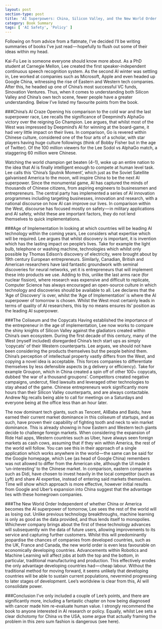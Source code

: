 ```yaml
---
layout: post
section-type: post
title: 'AI Superpowers: China, Silicon Valley, and the New World Order'
category: Book Summary
tags: [ 'AI Safety', 'Policy' ]
---
```


Following on from advice from a flatmate, I’ve decided I’ll be writing summaries of books I’ve just read — hopefully to flush out some of their ideas within my head.

Kai-Fu Lee is someone everyone should know more about. As a PhD student at Carnegie Mellon, Lee created the first speaker-independent continuous speech recognition system. As the second AI winter was settling in, Lee worked at companies such as Microsoft, Apple and even headed up Google China, witnessing the rise of Eastern and Western tech companies. After this, he headed up one of China’s most successful VC funds, Sinovation Ventures. Thus, when it comes to understanding both Silicon Valley and China’s own tech scene, fewer people have a greater understanding. Below I’ve listed my favourite points from the book.

###China’s AI Craze
Opening his comparison to the cold war and the last superpower race, Lee recalls the significance of Deepmind’s AlphaGo victory over the reigning Go Champion. Lee argues, that whilst most of the West was impressed by Deepmind’s AI for winning at the board-game, it had very little impact on their lives. In comparison, Go is revered within Chinese culture, considered one of the four arts of a scholar, with star players having huge culture followings (think of Bobby Fisher but in the age of Twitter). Of the 100 million viewers for the Lee Sodol vs AlphaGo match, a staggering 60 million were Chinese.

Watching the world champion get beaten (4–1), woke up an entire nation to the idea that AI is finally intelligent enough to compete at human level task. Lee calls this ‘China’s Sputnik Moment’, which just as the Soviet Satellite galvanised America to the moon, will inspire China to be the next AI superpower. Since the monumental game, AI has captured the minds of thousands of Chinese citizens, from aspiring engineers to businessmen and entrepreneurs. The central party has implemented a series of AI innovation programmes including targeting businesses, innovation and research, with a national discourse on how AI can improve our lives. In comparison within the West, discourse has focused mostly on safety — in military applications and AI safety, whilst these are important factors, they do not lend themselves to quick implementations.

###Age of Implementation
In looking at which countries will be leading AI technology within the coming years, Lee considers what expertise which will be required. Lee argues that whilst discovery is important, it is invention which has the lasting impact on people’s lives. Take for example the light bulb, telephone or washing machine, technologies which whilst only possible by Thomas Edison’s discovery of electricity, were brought about by 19th century European entrepreneurs. Similarly, Canadian, British and American researchers have laid fantastic groundwork with seminal discoveries for neural networks, yet it is entrepreneurs that will implement these into products we use. Adding to this, unlike the last arms race (for nuclear fission), where research was expensive and difficult to replicate, Computer Science has always encouraged an open-source culture in which technology and discoveries should be available to all. Lee declares that the ‘Age of Discovery’ is over, whilst the ‘Age of Implementation’ is where the AI superpower of tomorrow is chosen. Whilst the West most certainly leads in terms of quality of AI researchers, this by no means ensures its’ position as the leading AI superpower.

###The Coliseum and the Copycats
Having established the importance of the entrepreneur in the age of implementation, Lee now works to compare the shiny knights of Silicon Valley against the gladiators created within China’s own ecosystem. During the first decade of this century, many of the West (myself included) disregarded China’s tech start ups as simply ‘copycats’ of their Western counterparts. Lee argues, we should not have been considering the products themselves but the people behind them. China’s perception of intellectual property vastly differs from the West, and copying a novel idea is acceptable. This forces companies to differentiate themselves by less defensible aspects (e.g delivery or efficiency). Take for example Groupon, which in China created a spin off of other 100+ copycats, dubbed ‘the war of a thousand groupons’. Competitors created negative campaigns, undercut, filed lawsuits and leveraged other technologies to stay ahead of the game. Chinese entrepreneurs work significantly more hours than their Silicon Valley counterparts, and are always contactable. Andrew Ng recalls being able to call for meetings on a Saturdays and everyone being at the office less than an hour later.

The now dominant tech giants, such as Tencent, AliBaba and Baidu, have earned their current market dominance in this coliseum of startups, and as such, have proven their capability of fighting tooth and neck to win market dominance. This is already showing in how Eastern and Western tech giants decide to challenge foreign markets. When considering the expansion of Ride Hail apps, Western countries such as Uber, have always seen foreign markets as cash cows, assuming that if they win within America, the rest of the world will follow. You can see this in their approach of a single application which works anywhere in the world — the same can be said for the Google homepage, which Lee (as head of Google China) remembers was not allowed to differ from the American site, although the UI made it ‘un-interesting’ to the Chinese market. In comparison, eastern companies such as Didi, have chosen to invest heavily in the local competitor (such as Lyft) and share AI expertise, instead of entering said markets themselves. Time will show which approach is more effective, however initial results from Google and Uber’s expansion into China suggest that the advantage lies with these homegrown companies.

###The New World Order
Independent of whether China or America becomes the AI superpower of tomorrow, Lee sees the rest of the world will as losing out. Unlike previous technology breakthroughs, machine learning is only as good as the data provided, and thus lends itself to monopolies. Whichever company brings about the first of these technology advances will subsequently win the data of future users, allowing improvements to its service and capturing further customers. Whilst this will predominantly jeopardise the chances of companies from developed countries, such as the UK, France and Canada, the new world order is even less favourable on economically developing countries. Advancements within Robotics and Machine Learning will affect jobs at both the top and the bottom, in particular, traditional manufacturing and production. This effectively erodes the only advantage developing countries had — cheap labour. Without the traditional method for moving forward, it seems unlikely that developing countries will be able to sustain current populations, nevermind progressing to later stages of development. Lee’s worldview is clear from this, AI will consolidate power.

###Conclusion
I’ve only included a couple of Lee’s points, and there are significantly more, including a fantastic chapter on how being diagnosed with cancer made him re-evaluate human value. I strongly recommend the book to anyone interested in AI research or policy. Equally, whilst Lee sets a clear dichotomy for China vs the USA, some argue that actually framing the problem in this zero sum fashion is dangerous (see here).
